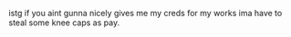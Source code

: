 istg if you aint gunna nicely gives me my creds for my works ima have to steal some knee caps as pay.
